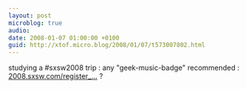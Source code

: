 ```yaml
---
layout: post
microblog: true
audio: 
date: 2008-01-07 01:00:00 +0100
guid: http://xtof.micro.blog/2008/01/07/t573007802.html
---
```

studying a #sxsw2008 trip : any "geek-music-badge" recommended : [2008.sxsw.com/register_...](http://2008.sxsw.com/register_to_attend/) ?
